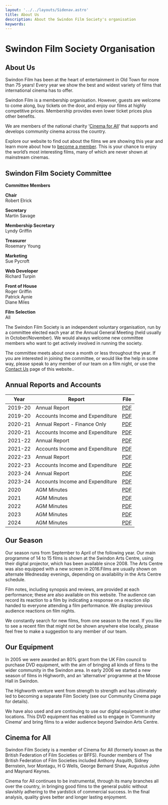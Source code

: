 ```yaml
---
layout: '../../layouts/Sidenav.astro'
title: About Us
description: About the Swindon Film Society's organisation
keywords:
---
```


# Swindon Film Society Organisation

## About Us


Swindon Film has been at the heart of entertainment in Old Town for more than 75 years! Every year we show the best and widest variety of films that international cinema has to offer.

Swindon Film is a membership organisation. However, guests are welcome to come along, buy tickets on the door, and enjoy our films at highly competitive prices. Membership provides even lower ticket prices plus other benefits.

We are members of the national charity ‘[Cinema for All](https://cinemaforall.org.uk/)’ that supports and develops community cinema across the country.

Explore our website to find out about the films we are showing this year and learn more about how to [become a member](/membership). This is your chance to enjoy the world’s most interesting films, many of which are never shown at mainstream cinemas.

## Swindon Film Society Committee

**Committee Members**

**Chair**  
Robert Elrick

**Secretary**  
Martin Savage

**Membership Secretary**  
Lyndy Griffin

**Treasurer**  
Rosemary Young

**Marketing**  
Sue Pycroft 

**Web Developer**  
Richard Turpin

**Front of House**  
Roger Griffin  
Patrick Aynie  
Diane Miles  

**Film Selection**  
All

The Swindon Film Society is an independent voluntary organisation, run by a committee elected each year at the Annual General Meeting (held usually in October/November). We would always welcome new committee members who want to get actively involved in running the society.

The committee meets about once a month or less throughout the year. If you are interested in joining the committee, or would like the help in some way, please speak to any member of our team on a film night, or use the [Contact Us](/contact-us) page of this website..

<a id="reports"></a>

## Annual Reports and Accounts

<table class="table">
    <thead>
        <tr>
            <th>Year</th>
            <th>Report</th>
            <th>File</th>
        </tr>
    </thead>
    <tbody>
        <tr>
            <td>2019-20</td>
            <td>Annual Report</td>
            <td><a href="/documents/SFS_Annual_Report_2019-20.pdf">PDF</a></td>
        </tr>
        <tr>
            <td>2019-20</td>
            <td>Accounts Income and Expenditure</td>
            <td><a href="/documents/SFS_Financial_Report_2019-20.pdf">PDF</a></td>
        </tr>
        <tr>
            <td>2020-21</td>
            <td>Annual Report - Finance Only</td>
            <td><a href="/documents/SFS_Annual_Report_2020-21-Finance_Only.pdf">PDF</a></td>
        </tr>
        <tr>
            <td>2020-21</td>
            <td>Accounts Income and Expenditure</td>
            <td><a href="/documents/SFS_Financial_Report_2020-21.pdf">PDF</a></td>
        </tr>
        <tr>
            <td>2021-22</td>
            <td>Annual Report</td>
            <td><a href="/documents/SFS_Annual_Report_2021-22.pdf">PDF</a></td>
        </tr>
        <tr>
            <td>2021-22</td>
            <td>Accounts Income and Expenditure</td>
            <td><a href="/documents/SFS_Financial_Report_2021-22.pdf">PDF</a></td>
        </tr>
        <tr>
            <td>2022-23</td>
            <td>Annual Report</td>
            <td><a href="/documents/SFS_Annual_Report_2022-23.pdf">PDF</a></td>
        </tr>
        <tr>
            <td>2022-23</td>
            <td>Accounts Income and Expenditure</td>
            <td><a href="/documents/SFS_Financial_Report_2022-23.pdf">PDF</a></td>
        </tr>
        <tr id="current-reports">
            <td>2023-24</td>
            <td>Annual Report</td>
            <td><a href="/documents/SFS_Annual_Report_2023-24.pdf">PDF</a></td>
         <tr>
        <tr>
            <td>2023-24</td>
            <td>Accounts Income and Expenditure</td>
            <td><a href="/documents/SFS_Financial_Report_2023-24.pdf">PDF</a></td>
        </tr>       
        <tr>
            <td>2020</td>
            <td>AGM Minutes</td>
            <td><a href="/documents/SFS_AGM_Minutes_2020-11-18.pdf">PDF</a></td>
        </tr>
        <tr>
            <td>2021</td>
            <td>AGM Minutes</td>
            <td><a href="/documents/SFS_AGM_Minutes_2021-11-17.pdf">PDF</a></td>
        </tr>
        <tr>
            <td>2022</td>
            <td>AGM Minutes</td>
            <td><a href="/documents/SFS_AGM_Minutes_2022-11-16.pdf">PDF</a></td>
        </tr>
        <tr>
            <td>2023</td>
            <td>AGM Minutes</td>
            <td><a href="/documents/SFS_AGM_Minutes_2023-11-01.pdf">PDF</a></td>
        </tr>
        <tr>
            <td>2024</td>
            <td>AGM Minutes</td>
            <td><a href="/documents/SFS_AGM_Minutes_2024-10-23.pdf">PDF</a></td>
        </tr>
    </tbody>
</table>

## Our Season

Our season runs from September to April of the following year. Our main programme of 14 to 15 films is shown at the Swindon Arts Centre, using their digital projector, which has been available since 2008. The Arts Centre was also equipped with a new screen in 2016.Films are usually shown on alternate Wednesday evenings, depending on availability in the Arts Centre schedule.

Film notes, including synopsis and reviews, are provided at each performance; these are also available on this website. The audience can record its reaction to a film by indicating a response on a reaction slip handed to everyone attending a film performance. We display previous audience reactions on film nights.

We constantly search for new films, from one season to the next. If you like to see a recent film that might not be shown anywhere else locally, please feel free to make a suggestion to any member of our team.

## Our Equipment

In 2005 we were awarded an 80% grant from the UK Film council to purchase DVD equipment, with the aim of bringing all kinds of films to the wider community in the Swindon area. In early 2006 we started a new season of films in Highworth, and an ‘alternative’ programme at the Moose Hall in Swindon.

The Highworth venture went from strength to strength and has ultimately led to becoming a separate Film Society (see our Community Cinema page for details).

We have also used and are continuing to use our digital equipment in other locations. This DVD equipment has enabled us to engage in ‘Community Cinema’ and bring films to a wider audience beyond Swindon Arts Centre.

## Cinema for All

Swindon Film Society is a member of Cinema for All (formerly known as the British Federation of Film Societies or BFFS). Founder members of The British Federation of Film Societies included Anthony Asquith, Sidney Bernstein, Ivor Montagu, H G Wells, George Bernard Shaw, Augustus John and Maynard Keynes.

Cinema for All continues to be instrumental, through its many branches all over the country, in bringing good films to the general public without slavishly adhering to the yardstick of commercial success. In the final analysis, quality gives better and longer lasting enjoyment.

